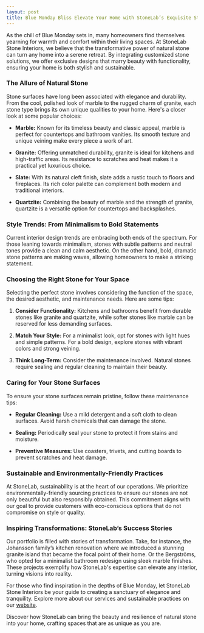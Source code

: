 ```yaml
---
layout: post
title: Blue Monday Bliss Elevate Your Home with StoneLab’s Exquisite Stone Interiors
---
```



As the chill of Blue Monday sets in, many homeowners find themselves yearning for warmth and comfort within their living spaces. At StoneLab Stone Interiors, we believe that the transformative power of natural stone can turn any home into a serene retreat. By integrating customized stone solutions, we offer exclusive designs that marry beauty with functionality, ensuring your home is both stylish and sustainable.

### The Allure of Natural Stone

Stone surfaces have long been associated with elegance and durability. From the cool, polished look of marble to the rugged charm of granite, each stone type brings its own unique qualities to your home. Here's a closer look at some popular choices:

- **Marble:** Known for its timeless beauty and classic appeal, marble is perfect for countertops and bathroom vanities. Its smooth texture and unique veining make every piece a work of art.
  
- **Granite:** Offering unmatched durability, granite is ideal for kitchens and high-traffic areas. Its resistance to scratches and heat makes it a practical yet luxurious choice.
  
- **Slate:** With its natural cleft finish, slate adds a rustic touch to floors and fireplaces. Its rich color palette can complement both modern and traditional interiors.
  
- **Quartzite:** Combining the beauty of marble and the strength of granite, quartzite is a versatile option for countertops and backsplashes.

### Style Trends: From Minimalism to Bold Statements

Current interior design trends are embracing both ends of the spectrum. For those leaning towards minimalism, stones with subtle patterns and neutral tones provide a clean and calm aesthetic. On the other hand, bold, dramatic stone patterns are making waves, allowing homeowners to make a striking statement.

### Choosing the Right Stone for Your Space

Selecting the perfect stone involves considering the function of the space, the desired aesthetic, and maintenance needs. Here are some tips:

1. **Consider Functionality:** Kitchens and bathrooms benefit from durable stones like granite and quartzite, while softer stones like marble can be reserved for less demanding surfaces.
   
2. **Match Your Style:** For a minimalist look, opt for stones with light hues and simple patterns. For a bold design, explore stones with vibrant colors and strong veining.
   
3. **Think Long-Term:** Consider the maintenance involved. Natural stones require sealing and regular cleaning to maintain their beauty.

### Caring for Your Stone Surfaces

To ensure your stone surfaces remain pristine, follow these maintenance tips:

- **Regular Cleaning:** Use a mild detergent and a soft cloth to clean surfaces. Avoid harsh chemicals that can damage the stone.
  
- **Sealing:** Periodically seal your stone to protect it from stains and moisture.
  
- **Preventive Measures:** Use coasters, trivets, and cutting boards to prevent scratches and heat damage.

### Sustainable and Environmentally-Friendly Practices

At StoneLab, sustainability is at the heart of our operations. We prioritize environmentally-friendly sourcing practices to ensure our stones are not only beautiful but also responsibly obtained. This commitment aligns with our goal to provide customers with eco-conscious options that do not compromise on style or quality.

### Inspiring Transformations: StoneLab’s Success Stories

Our portfolio is filled with stories of transformation. Take, for instance, the Johansson family’s kitchen renovation where we introduced a stunning granite island that became the focal point of their home. Or the Bergströms, who opted for a minimalist bathroom redesign using sleek marble finishes. These projects exemplify how StoneLab's expertise can elevate any interior, turning visions into reality.

For those who find inspiration in the depths of Blue Monday, let StoneLab Stone Interiors be your guide to creating a sanctuary of elegance and tranquility. Explore more about our services and sustainable practices on our [website](https://stonelab.se).

Discover how StoneLab can bring the beauty and resilience of natural stone into your home, crafting spaces that are as unique as you are.
